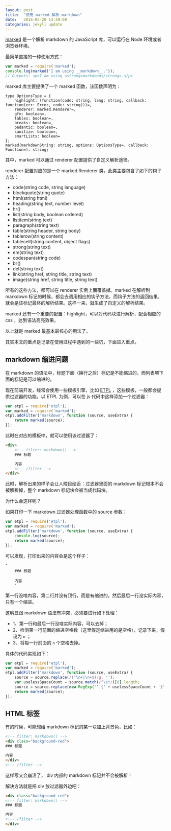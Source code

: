 ```yaml
---
layout: post
title:  "使用 marked 解析 markdown"
date:   2016-05-20 13:49:00
categories: jekyll update
---
```


[marked](https://github.com/chjj/marked) 是一个解析 markdown 的 JavaScript 库，可以运行在 Node 环境或者浏览器环境。

最简单直接的一种使用方式：

```js
var marked = require('marked');
console.log(marked('I am using __markdown__.'));
// Outputs: <p>I am using <strong>markdown</strong>.</p>
```

marked 库主要提供了一个 marked 函数，该函数声明为：

```
type OptionsType = {
    highlight: (function(code: string, lang: string, callback: function(err: Error, code: string)))=,
    renderer: marked.Renderer=,
    gfm: boolean=,
    tables: boolean=,
    breaks: boolean=,
    pedantic: boolean=,
    sanitize: boolean=,
    smartLists: boolean=
};
marked(markdownString: string, options: OptionsType=, callback: Function=): string;
```

其中，marked 可以通过 renderer 配置提供了自定义解析途径。

renderer 配置对应的是一个 marked.Renderer 类，此类主要包含了如下的钩子方法：

- code(string code, string language)
- blockquote(string quote)
- html(string html)
- heading(string text, number level)
- hr()
- list(string body, boolean ordered)
- listitem(string text)
- paragraph(string text)
- table(string header, string body)
- tablerow(string content)
- tablecell(string content, object flags)
- strong(string text)
- em(string text)
- codespan(string code)
- br()
- del(string text)
- link(string href, string title, string text)
- image(string href, string title, string text)

所有的这些方法，都可以在 renderer 实例上面覆盖掉。marked 在解析到 markdown 标记的时候，都会去调用相应的钩子方法，而钩子方法的返回结果，就会是该标记最终的解析结果。这样一来，就生成了自定义的解析结果。

marked 还有一个重要的配置：highlight，可以对代码块进行解析，配合相应的 css ，达到语法高亮效果。

以上就是 marked 最基本最核心的用法了。

其实本文的重点是记录在使用过程中遇到的一些坑，下面进入重点。

## markdown 缩进问题

在 markdown 的语法中，标题下面（换行之后）标记是不能缩进的，而列表项下面的标记是可以缩进的。

现在前端开发，经常会使用一些模板引擎，比如 [ETPL](https://github.com/ecomfe/etpl) ，这些模板，一般都会提供过滤器的功能。以 ETPL 为例，可以在 js 代码中这样添加一个过滤器：

```js
var etpl = require('etpl');
var marked = require('marked');
etpl.addFilter('markdown', function (source, useExtra) {
    return marked(source);
});
```

此时在对应的模板中，就可以使用该过滤器了：

```html
<div>
    <!-- filter: markdown() -->
    ### 标题

    内容
    <!-- /filter -->
</div>
```

此时，解析出来的样子会让人瞠目结舌：过滤器里面的 markdown 标记根本不会被解析掉，整个 markdown 标记块会被当成代码块。

为什么会这样呢？

如果打印一下 markdown 过滤器处理函数中的 source 参数：

```js
var etpl = require('etpl');
var marked = require('marked');
etpl.addFilter('markdown', function (source, useExtra) {
    console.log(source);
    return marked(source);
});
```

可以发现，打印出来的内容会是这个样子：

```
"
    ### 标题

    内容
    "
```

第一行没啥内容，第二行并没有顶行，而是有缩进的，然后最后一行没实际内容，只有一个缩进。

这明显跟 markdown 语法有冲突，必须要进行如下处理：

* 1、第一行和最后一行没啥实际内容，可以去掉；
* 2、检测第一行前面的缩进空格数（这里假定缩进用的是空格），记录下来，假设为 `n` ；
* 3、将每一行前面的 `n` 个空格去掉。

具体的代码实现如下：

```js
var etpl = require('etpl');
var marked = require('marked');
etpl.addFilter('markdown', function (source, useExtra) {
    source = source.replace(/(^\n+|\n+$)/g, '');
    var uselessSpaceCount = source.match(/^\s*/)[0].length;
    source = source.replace(new RegExp('^ {' + uselessSpaceCount + '}', 'gm'), '');
    return marked(source);
});
```

## HTML 标签

有的时候，可能想给 markdown 标记的某一块加上背景色，比如：

```html
<!-- filter: markdown() -->
<div class="background-red">
### 标题

内容
</div>
<!-- /filter -->
```

这样写又会崩溃了， div 内部的 markdown 标记并不会被解析！

解决方法就是把 div 放过滤器外边吧：

```html
<div class="background-red">
<!-- filter: markdown() -->
### 标题

内容
<!-- /filter -->
</div>
```
